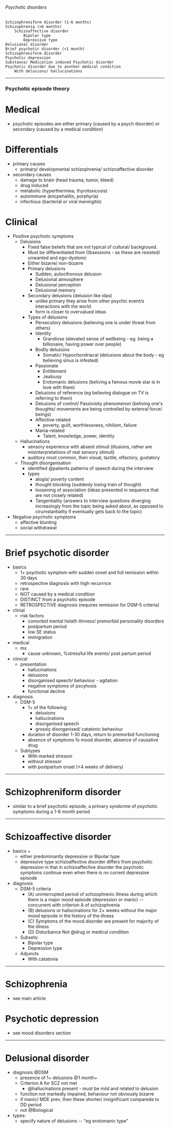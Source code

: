 ###### Psychotic disorders
    Schizophreniform disorder (1-6 months)
    Schizophrenia (>6 months)
        Schizoaffective disorder
            Bipolar type
            Depressive type
    Delusional disorder
    Brief psychotic disorder (<1 month)
    Schizophreniform disorder
    Psychotic depression
    Substance/ Medication induced Psychotic disorder
    Psychotic disorder due to another medical condition
        With delusions/ hallucinations


-----------------------------------------
### Psychotic episode theory

# Medical
- psychotic episodes are either primary (caused by a psych disorder) or secondary (caused by a medical condition)

# Differentials
- primary causes
    + primary/ developmental schizophrenia/ schizoaffective disorder
- secondary causes
    + damage to brain (head trauma, tumor, bleed) 
    + drug induced
    + metabolic (hyperthermiea, thyrotoxicosis)
    + autoimmune (encpehalitis, porphyria)
    + infectious (bacterial or viral meningitis)

# Clinical
- Positive psychotic symptoms
    + Delusions
        * Fixed false beliefs that are not typical of cultural/ background. 
        * Must be differentiated from Obsessions - as these are resisted/ unwanted and ego-dystonic
        * Either bizarre/ non-bizarre
        * Primary delusions
            - Sudden, autocthonous delusion
            - Delusional atmosphere
            - Delusional perception
            - Delusional memory
        * Secondary delusions (delusion like idas)  
            - unlike primary they arise from other psychic event/s interactions with the world. 
            - form is closer to overvalued ideas
        * Types of delusions
            - Persecutory delusions (believing one is under threat from others)
            - Identity
                + Grandiose (elevated sense of wellbeing - eg. being a billionaire, having power over people)
            - Bodily delusions
                + Somatic/ Hypochondriacal (delusions about the body - eg believing sinus is infested)
            - Passionate
                + Entitlement
                + Jealousy
                + Erotomanic delusions (beliving a famous movie star is in love with them)
            - Delusions of reference (eg believing dialogue on TV is referring to them)
            - Delusions of control/ Passivisity phenomenon (beliving one's thoughts/ movements are being controlled by extenral force/ beings)
            - Affective-related
                + poverty, guilt, worthlessness, nihilism, failure
            - Mania-related
                + Talent, knowledge, power, identity
    + Hallucinations
        * sensory experience with absent stimuli (illusions, rather are misinterpretations of real sensory stimuli)
        * auditory most common, then visual, tactile, olfactory, gustatory
    + Thought disorganisation
        * identified @patients patterns of speech during the interview
        * types
            - alogia/ poverty content
            - thought blocking (suddenly losing train of thought)
            - loosening of association (ideas presented in sequence that are not closely related)
            - Tangentiality (answers to interview questions diverging increasingly from the topic being asked about, as opposed to cirumstantiality if eventually gets back to the topic)
- Negative psychotic symptoms
    + affective blunting
    + social withdrawal

---------------------------------------------

# Brief psychotic disorder
- basics
    + 1+ psychotic symptom with sudden onset and full remission within 30 days
    + retrospective diagnosis with high recurrnce
    + rare
    + NOT caused by a medical condition
    + DISTINCT from a psychotic episode
    + RETROSPECTIVE diagnosis (requires remission for DSM-5 criteria)
- clinial
    + risk factors
        * comorbid mental helath illnness/ premorbid personality disorders
        * postpartum period
        * low SE status
        * immigration
- medical
    + mx
        * cause unknown, %stressful life events/ post partum period
- clinical
    + presentation
        * hallucinations
        * delusions
        * disorganised speech/ behaviour - agitation
        * negative symptoms of pscyhosis
        * functional decline
- diagnosis
    + DSM-5
        * 1+ of the following:
            - delusions
            - hallucinations
            - disorganised speech
            - grossly disorganised/ catatonic behaviour
        * duration of disorder 1-30 days, return to premorbid functioning
        * absence of symptoms fo mood disorder, absence of causative drug
    + Subtypes
        * With marked stressor
        * without stressor
        * with postpartum onset (<4 weeks of delivery)

---------------------------------------------
# Schizophreniform disorder
- similar to a brief psychotic episode, a primary syndorme of psychotic symptoms during a 1-6 month period

---------------------------------------------
# Schizoaffective disorder
- basics
    + 
    + either predominantly depressive or Bipolar type
    + depressive type schizoaffective disorder differs from psychotic depression in that in schizoaffective disorder the psychotic symptoms continue even when there is no current depressive episode
- diagnosis
    + DSM-5 criteria
        * (A) uninterrupted period of schizophrenic illness during which there is a major mood episode (depression or manic) -- concurrent with criterion A of schizophrenia
        * (B) delusions or hallucinations for 2+ weeks without the major mood episode in the history of the illness
        * (C) Symptoms of the mood disorder are present for majority of the illness
        * (D) Disturbance Not @drug or medical condition
    + Subsets:
        * Bipolar type
        * Depression type
    + Adjuncts
        * With catatonia


------------------------------
# Schizophrenia
- see main article

# Psychotic depression
- see mood disorders section


-------------------------------------------------------------
# Delusional disorder
- diagnosis @DSM
    + presence of 1+ delusions @1 month+
    + Criterion A for SCZ not met
        * @hallucinations present - must be mild and related to delusion
    + function not markedly impaired, behaviour not obviously bizarre
    + if manic/ MDE prev, then these shorter/ insignificant comparede to DD period
    + not @Biological
- types:
    + specify nature of delusions -- "eg erotomanic type"
